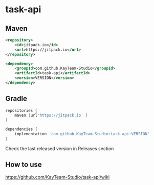 # task-api

## Maven
```XML
<repository>
    <id>jitpack.io</id>
    <url>https://jitpack.io</url>
</repository>
```

```XML
<dependency>
    <groupId>com.github.KayTeam-Studio</groupId>
    <artifactId>task-api</artifactId>
    <version>VERSION</version>
</dependency>
```
## Gradle
```groovy
repositories {
    maven {url'https://jitpack.io' }
}
```
 
```groovy
dependencies {
    implementation 'com.github.KayTeam-Studio:task-api:VERSION'
}
```
Check the last released version in Releases section

## How to use
https://github.com/KayTeam-Studio/task-api/wiki
